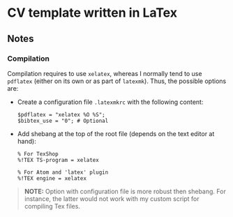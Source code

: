 # CV template written in LaTex

## Notes

### Compilation
Compilation requires to use `xelatex`, whereas I normally tend to use `pdflatex` (either on its own or as part of `latexmk`). Thus, the possible options are:

-   Create a configuration file `.latexmkrc` with the following content:
    ```
    $pdflatex = "xelatex %O %S";
    $bibtex_use = "0"; # Optional
    ```

-   Add shebang at the top of the root file (depends on the text editor at hand):
    ```
    % For TexShop
    %!TEX TS-program = xelatex

    % For Atom and 'latex' plugin
    %!TEX engine = xelatex
    ```

> **NOTE:** Option with configuration file is more robust then shebang. For instance, the latter would not work with my custom script for compiling Tex files.
